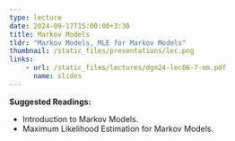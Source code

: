 ```yaml
---
type: lecture
date: 2024-09-17T15:00:00+3:30
title: Markov Models 
tldr: "Markov Models, MLE for Markov Models"
thumbnail: /static_files/presentations/lec.png
links: 
    - url: /static_files/lectures/dgm24-lec06-7-mm.pdf
      name: slides
---
```

**Suggested Readings:**
- Introduction to Markov Models.
- Maximum Likelihood Estimation for Markov Models.